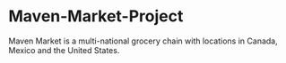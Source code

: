 # Maven-Market-Project
Maven Market is a multi-national grocery chain with locations in Canada, Mexico and the United States.
